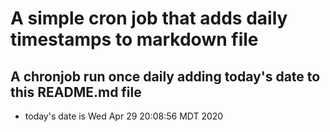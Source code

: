A simple cron job that adds daily timestamps to markdown file
============================================================
## A chronjob run once daily adding today's date to this README.md file
* today's date is Wed Apr 29 20:08:56 MDT 2020
